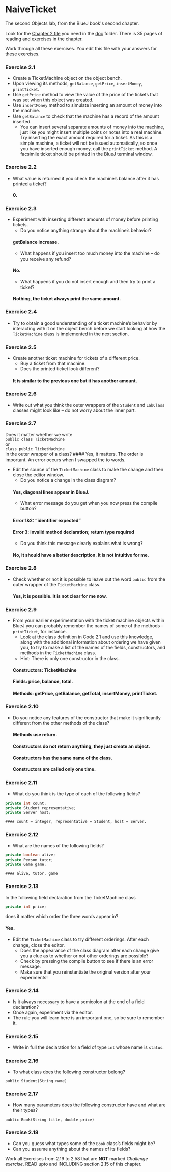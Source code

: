 # NaiveTicket

The second Objects lab, from the BlueJ book's second chapter.

Look for the [Chapter 2 file](./doc/BlueJ-objects-first-ch2.pdf) you need in the [doc](./doc) folder.
There is 35 pages of reading and exercises in the chapter.

Work through all these exercises. You edit this file with your answers for these exercises.

### Exercise 2.1
* Create a TicketMachine object on the object bench.
* Upon viewing its methods, `getBalance`, `getPrice`, `insertMoney`, `printTicket`.
* Use `getPrice` method to view the value of the price of the tickets that was set when this object was created.
* Use `insertMoney` method to simulate inserting an amount of money into the machine.
* Use `getBalance` to check that the machine has a record of the amount inserted.
	* You can insert several separate amounts of money into the machine, just like you might insert multiple coins or notes into a real machine. Try inserting the exact amount required for a ticket. As this is a simple machine, a ticket will not be issued automatically, so once you have inserted enough money, call the `printTicket` method. A facsimile ticket should be printed in the BlueJ terminal window.

### Exercise 2.2
* What value is returned if you check the machine’s balance after it has printed a ticket?
	#### 0.

### Exercise 2.3
* Experiment with inserting different amounts of money before printing tickets.
	* Do you notice anything strange about the machine’s behavior?
	#### getBalance increase.
	* What happens if you insert too much money into the machine – do you receive any refund?
	#### No.
	* What happens if you do not insert enough and then try to print a ticket?
	#### Nothing, the ticket always print the same amount.

### Exercise 2.4
* Try to obtain a good understanding of a ticket machine’s behavior by interacting with it on the object bench before we start looking at how the `TicketMachine` class is implemented in the next section.

### Exercise 2.5
* Create another ticket machine for tickets of a different price.
	* Buy a ticket from that machine.
	* Does the printed ticket look different?
	#### It is similar to the previous one but it has another amount.

### Exercise 2.6
* Write out what you think the outer wrappers of the `Student` and `LabClass` classes might look like – do not worry about the inner part.

### Exercise 2.7
Does it matter whether we write<br>
`public class TicketMachine`<br>
or<br>
`class public TicketMachine`<br>
in the outer wrapper of a class?
	#### Yes, it matters. The order is important. An error occurs when I swapped the to words.

* Edit the source of the `TicketMachine` class to make the change and then close the editor window.
	* Do you notice a change in the class diagram?
	#### Yes, diagonal lines appear in BlueJ.
	* What error message do you get when you now press the compile button?
	#### Error 1&2: “identifier expected”
	#### Error 3: invalid method declaration; return type required
	* Do you think this message clearly explains what is wrong?
	#### No, it should have a better description. It is not intuitive for me.
### Exercise 2.8
* Check whether or not it is possible to leave out the word `public` from the outer wrapper of the `TicketMachine` class.
	#### Yes, it is possible. It is not clear for me now.

### Exercise 2.9
* From your earlier experimentation with the ticket machine objects within BlueJ you can probably remember the names of some of the methods – `printTicket`, for instance.
	* Look at the class definition in Code 2.1 and use this knowledge, along with the additional information about ordering we have given you, to try to make a list of the names of the fields, constructors, and methods in the `TicketMachine` class.
	* Hint: There is only one constructor in the class.
	#### Constructors: TicketMachine
	#### Fields: price, balance, total.
	#### Methods: getPrice, getBalance, getTotal, insertMoney, printTicket.


### Exercise 2.10
* Do you notice any features of the constructor that make it significantly different from the other methods of the class?
	#### Methods use return.
	#### Constructors do not return anything, they just create an object. 
	#### Constructors has the same name of the class. 
	#### Constructors are called only one time.


### Exercise 2.11
* What do you think is the type of each of the following fields?

```java
private int count;
private Student representative;
private Server host;
```
	#### count = integer, representative = Student, host = Server.

### Exercise 2.12
* What are the names of the following fields?

```java
private boolean alive;
private Person tutor;
private Game game;
```
	#### alive, tutor, game

### Exercise 2.13

In the following field declaration from the TicketMachine class<br>

```java
private int price;
```
does it matter which order the three words appear in?
#### Yes.
* Edit the `TicketMachine` class to try different orderings. After each change, close the editor.
	* Does the appearance of the class diagram after each change give you a clue as to whether or not other orderings are
possible?
	* Check by pressing the compile button to see if there is an error message.
	* Make sure that you reinstantiate the original version after your experiments!

### Exercise 2.14
* Is it always necessary to have a semicolon at the end of a field declaration?
* Once again, experiment via the editor.
* The rule you will learn here is an important one, so be sure to remember it.


### Exercise 2.15
* Write in full the declaration for a field of type `int` whose name is `status`.

### Exercise 2.16
* To what class does the following constructor belong?
```
public Student(String name)
```

### Exercise 2.17
* How many parameters does the following constructor have and what are their types?
```
public Book(String title, double price)
```

### Exercise 2.18
* Can you guess what types some of the `Book` class’s fields might be?
* Can you assume anything about the names of its fields?

Work all Exercises from 2.19 to 2.58 that are **NOT** marked *Challenge exercise*.
READ upto and INCLUDING section 2.15 of this chapter.
